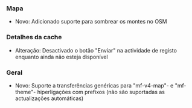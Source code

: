 
### Mapa
- Novo: Adicionado suporte para sombrear os montes no OSM

### Detalhes da cache
- Alteração: Desactivado o botão "Enviar" na actividade de registo enquanto ainda não esteja disponível

### Geral
- Novo: Suporte a transferências genéricas para "mf-v4-map"- e "mf-theme"- hiperligações com prefixos (não são suportadas as actualizações automáticas)
